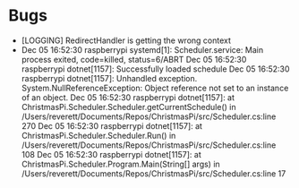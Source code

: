 # Bugs
- [LOGGING] RedirectHandler is getting the wrong context
- Dec 05 16:52:30 raspberrypi systemd[1]: Scheduler.service: Main process exited, code=killed, status=6/ABRT
    Dec 05 16:52:30 raspberrypi dotnet[1157]: Successfully loaded schedule
    Dec 05 16:52:30 raspberrypi dotnet[1157]: Unhandled exception. System.NullReferenceException: Object reference not set to an instance of an object.
    Dec 05 16:52:30 raspberrypi dotnet[1157]:    at ChristmasPi.Scheduler.Scheduler.getCurrentSchedule() in /Users/reverett/Documents/Repos/ChristmasPi/src/Scheduler.cs:line 270
    Dec 05 16:52:30 raspberrypi dotnet[1157]:    at ChristmasPi.Scheduler.Scheduler.Run() in /Users/reverett/Documents/Repos/ChristmasPi/src/Scheduler.cs:line 108
    Dec 05 16:52:30 raspberrypi dotnet[1157]:    at ChristmasPi.Scheduler.Program.Main(String[] args) in /Users/reverett/Documents/Repos/ChristmasPi/src/Scheduler.cs:line 17